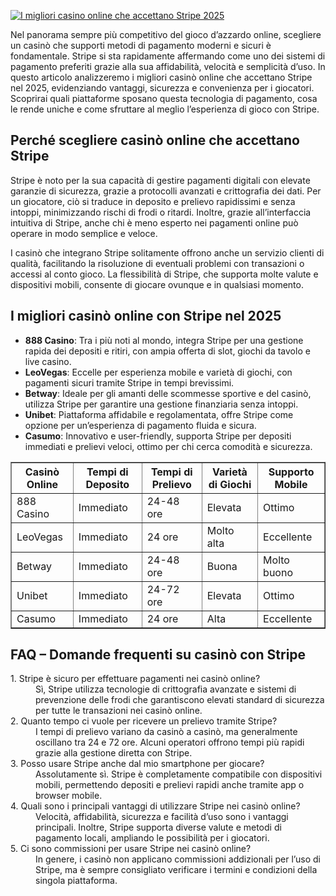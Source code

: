 [![I migliori casino online che accettano Stripe 2025](https://123-caf.pages.dev/gitsignup.png)](https://vrmoo.ru/Bt82HjjY)

<p>Nel panorama sempre più competitivo del gioco d’azzardo online, scegliere un casinò che supporti metodi di pagamento moderni e sicuri è fondamentale. Stripe si sta rapidamente affermando come uno dei sistemi di pagamento preferiti grazie alla sua affidabilità, velocità e semplicità d’uso. In questo articolo analizzeremo i migliori casinò online che accettano Stripe nel 2025, evidenziando vantaggi, sicurezza e convenienza per i giocatori. Scoprirai quali piattaforme sposano questa tecnologia di pagamento, cosa le rende uniche e come sfruttare al meglio l’esperienza di gioco con Stripe.</p>  <h2>Perché scegliere casinò online che accettano Stripe</h2> <p>Stripe è noto per la sua capacità di gestire pagamenti digitali con elevate garanzie di sicurezza, grazie a protocolli avanzati e crittografia dei dati. Per un giocatore, ciò si traduce in deposito e prelievo rapidissimi e senza intoppi, minimizzando rischi di frodi o ritardi. Inoltre, grazie all’interfaccia intuitiva di Stripe, anche chi è meno esperto nei pagamenti online può operare in modo semplice e veloce.</p> <p>I casinò che integrano Stripe solitamente offrono anche un servizio clienti di qualità, facilitando la risoluzione di eventuali problemi con transazioni o accessi al conto gioco. La flessibilità di Stripe, che supporta molte valute e dispositivi mobili, consente di giocare ovunque e in qualsiasi momento.</p>  <h2>I migliori casinò online con Stripe nel 2025</h2> <ul> <li><strong>888 Casino</strong>: Tra i più noti al mondo, integra Stripe per una gestione rapida dei depositi e ritiri, con ampia offerta di slot, giochi da tavolo e live casino.</li> <li><strong>LeoVegas</strong>: Eccelle per esperienza mobile e varietà di giochi, con pagamenti sicuri tramite Stripe in tempi brevissimi.</li> <li><strong>Betway</strong>: Ideale per gli amanti delle scommesse sportive e del casinò, utilizza Stripe per garantire una gestione finanziaria senza intoppi.</li> <li><strong>Unibet</strong>: Piattaforma affidabile e regolamentata, offre Stripe come opzione per un’esperienza di pagamento fluida e sicura.</li> <li><strong>Casumo</strong>: Innovativo e user-friendly, supporta Stripe per depositi immediati e prelievi veloci, ottimo per chi cerca comodità e sicurezza.</li> </ul>  <table border="1" cellpadding="5" cellspacing="0"> <thead> <tr> <th>Casinò Online</th> <th>Tempi di Deposito</th> <th>Tempi di Prelievo</th> <th>Varietà di Giochi</th> <th>Supporto Mobile</th> </tr> </thead> <tbody> <tr> <td>888 Casino</td> <td>Immediato</td> <td>24-48 ore</td> <td>Elevata</td> <td>Ottimo</td> </tr> <tr> <td>LeoVegas</td> <td>Immediato</td> <td>24 ore</td> <td>Molto alta</td> <td>Eccellente</td> </tr> <tr> <td>Betway</td> <td>Immediato</td> <td>24-48 ore</td> <td>Buona</td> <td>Molto buono</td> </tr> <tr> <td>Unibet</td> <td>Immediato</td> <td>24-72 ore</td> <td>Elevata</td> <td>Ottimo</td> </tr> <tr> <td>Casumo</td> <td>Immediato</td> <td>24 ore</td> <td>Alta</td> <td>Eccellente</td> </tr> </tbody> </table>  <h2>FAQ – Domande frequenti su casinò con Stripe</h2> <dl> <dt>1. Stripe è sicuro per effettuare pagamenti nei casinò online?</dt> <dd>Sì, Stripe utilizza tecnologie di crittografia avanzate e sistemi di prevenzione delle frodi che garantiscono elevati standard di sicurezza per tutte le transazioni nei casinò online.</dd>  <dt>2. Quanto tempo ci vuole per ricevere un prelievo tramite Stripe?</dt> <dd>I tempi di prelievo variano da casinò a casinò, ma generalmente oscillano tra 24 e 72 ore. Alcuni operatori offrono tempi più rapidi grazie alla gestione diretta con Stripe.</dd>  <dt>3. Posso usare Stripe anche dal mio smartphone per giocare?</dt> <dd>Assolutamente sì. Stripe è completamente compatibile con dispositivi mobili, permettendo depositi e prelievi rapidi anche tramite app o browser mobile.</dd>  <dt>4. Quali sono i principali vantaggi di utilizzare Stripe nei casinò online?</dt> <dd>Velocità, affidabilità, sicurezza e facilità d’uso sono i vantaggi principali. Inoltre, Stripe supporta diverse valute e metodi di pagamento locali, ampliando le possibilità per i giocatori.</dd>  <dt>5. Ci sono commissioni per usare Stripe nei casinò online?</dt> <dd>In genere, i casinò non applicano commissioni addizionali per l’uso di Stripe, ma è sempre consigliato verificare i termini e condizioni della singola piattaforma.</dd> </dl>